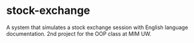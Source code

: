 # stock-exchange
A system that simulates a stock exchange session with English language documentation. 2nd project for the OOP class at MIM UW.
